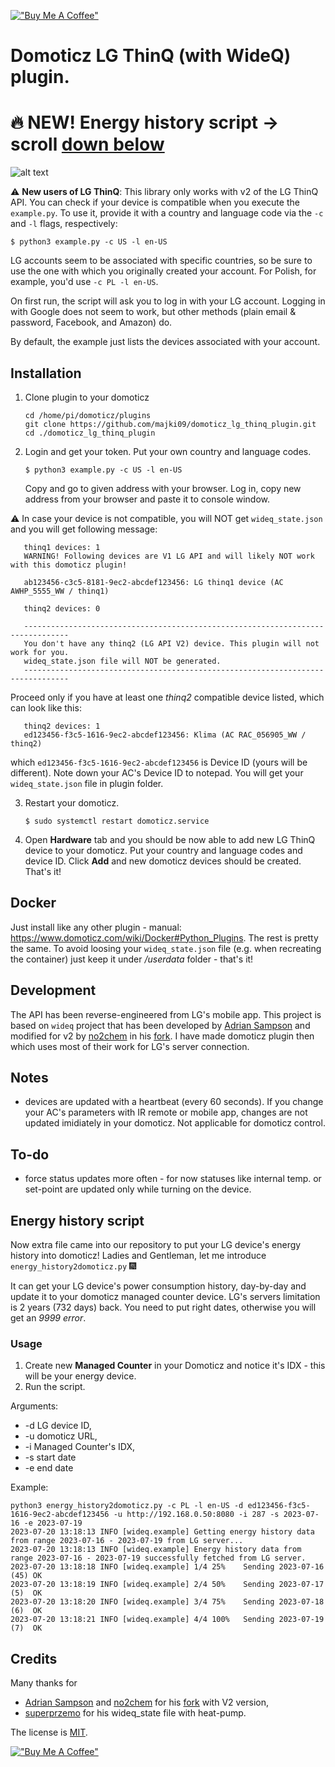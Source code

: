 [!["Buy Me A Coffee"](https://www.buymeacoffee.com/assets/img/custom_images/orange_img.png)](https://www.buymeacoffee.com/majki09)

Domoticz LG ThinQ (with WideQ) plugin.
=====

# :fire: NEW! Energy history script -> scroll [down below](#energy-history-script)

![alt text](https://raw.githubusercontent.com/majki09/domoticz_lg_thinq_plugin/main/domoticz.jpg "LG ThinQ plugin in domoticz")

:warning: **New users of LG ThinQ**: This library only works with v2 of the LG ThinQ API. You can check if your device is compatible when you execute the `example.py`. To use it, provide it with a country and language code via the `-c` and `-l` flags, respectively:

    $ python3 example.py -c US -l en-US

LG accounts seem to be associated with specific countries, so be sure to use the one with which you originally created your account. For Polish, for example, you'd use `-c PL -l en-US`.

On first run, the script will ask you to log in with your LG account.
Logging in with Google does not seem to work, but other methods (plain email & password, Facebook, and Amazon) do. 

By default, the example just lists the devices associated with your account.

Installation
------------

1. Clone plugin to your domoticz

       cd /home/pi/domoticz/plugins
       git clone https://github.com/majki09/domoticz_lg_thinq_plugin.git
       cd ./domoticz_lg_thinq_plugin

2. Login and get your token. Put your own country and language codes.

       $ python3 example.py -c US -l en-US
 
   Copy and go to given address with your browser. Log in, copy new address from your browser and paste it to console window. 

:warning: In case your device is not compatible, you will NOT get `wideq_state.json` and you will get following message:

       thinq1 devices: 1
       WARNING! Following devices are V1 LG API and will likely NOT work with this domoticz plugin!

       ab123456-c3c5-8181-9ec2-abcdef123456: LG thinq1 device (AC AWHP_5555_WW / thinq1)

       thinq2 devices: 0

       --------------------------------------------------------------------------------
       You don't have any thinq2 (LG API V2) device. This plugin will not work for you.
       wideq_state.json file will NOT be generated.
       --------------------------------------------------------------------------------

Proceed only if you have at least one *thinq2* compatible device listed, which can look like this:
   
       thinq2 devices: 1
       ed123456-f3c5-1616-9ec2-abcdef123456: Klima (AC RAC_056905_WW / thinq2)
   
   which `ed123456-f3c5-1616-9ec2-abcdef123456` is Device ID (yours will be different). Note down your AC's Device ID to notepad. You will get your `wideq_state.json` file in plugin folder.
	
3. Restart your domoticz.

       $ sudo systemctl restart domoticz.service

4. Open **Hardware** tab and you should be now able to add new LG ThinQ device to your domoticz. Put your country and language codes and device ID. Click **Add** and new domoticz devices should be created. That's it!

Docker
------
Just install like any other plugin - manual: https://www.domoticz.com/wiki/Docker#Python_Plugins. The rest is pretty the same. To avoid loosing your `wideq_state.json` file (e.g. when recreating the container) just keep it under */userdata* folder - that's it!

Development
-----------
The API has been reverse-engineered from LG's mobile app.
This project is based on `wideq` project that has been developed by [Adrian Sampson][adrian] and modified for v2 by [no2chem] in his [fork]. I have made domoticz plugin then which uses most of their work for LG's server connection.

Notes
-----
- devices are updated with a heartbeat (every 60 seconds). If you change your AC's parameters with IR remote or mobile app, changes are not updated imidiately in your domoticz. Not applicable for domoticz control.

To-do
-----
- force status updates more often - for now statuses like internal temp. or set-point are updated only while turning on the device.

Energy history script
---------------------
Now extra file came into our repository to put your LG device's energy history into domoticz! Ladies and Gentleman, let me introduce `energy_history2domoticz.py` :fireworks:

It can get your LG device's power consumption history, day-by-day and update it to your domoticz managed counter device.
LG's servers limitation is 2 years (732 days) back. You need to put right dates, otherwise you will get an _9999 error_.

### Usage
1. Create new **Managed Counter** in your Domoticz and notice it's IDX - this will be your energy device.
2. Run the script.

Arguments:

- -d LG device ID,
- -u domoticz URL,
- -i Managed Counter's IDX,
- -s start date
- -e end date

Example:
```commandline
python3 energy_history2domoticz.py -c PL -l en-US -d ed123456-f3c5-1616-9ec2-abcdef123456 -u http://192.168.0.50:8080 -i 287 -s 2023-07-16 -e 2023-07-19
2023-07-20 13:18:13 INFO [wideq.example] Getting energy history data from range 2023-07-16 - 2023-07-19 from LG server...
2023-07-20 13:18:13 INFO [wideq.example] Energy history data from range 2023-07-16 - 2023-07-19 successfully fetched from LG server.
2023-07-20 13:18:18 INFO [wideq.example] 1/4 25%	Sending 2023-07-16 (45)	OK
2023-07-20 13:18:19 INFO [wideq.example] 2/4 50%	Sending 2023-07-17 (5)	OK
2023-07-20 13:18:20 INFO [wideq.example] 3/4 75%	Sending 2023-07-18 (6)	OK
2023-07-20 13:18:21 INFO [wideq.example] 4/4 100%	Sending 2023-07-19 (7)	OK
```

Credits
-------
Many thanks for 
- [Adrian Sampson][adrian] and [no2chem] for his [fork] with V2 version,
- [superprzemo] for his wideq_state file with heat-pump.

The license is [MIT].

[adrian]: https://github.com/sampsyo
[no2chem]: https://github.com/no2chem
[fork]: https://github.com/no2chem/wideq
[mit]: https://opensource.org/licenses/MIT
[superprzemo]: https://github.com/superprzemo


[!["Buy Me A Coffee"](https://www.buymeacoffee.com/assets/img/custom_images/orange_img.png)](https://www.buymeacoffee.com/majki09)